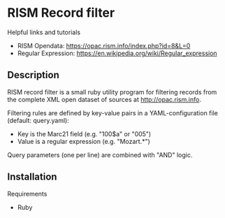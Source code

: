 # RISM Record filter

Helpful links and tutorials
* RISM Opendata: https://opac.rism.info/index.php?id=8&L=0
* Regular Expression:  https://en.wikipedia.org/wiki/Regular_expression

## Description

RISM record filter is a small ruby utility program for filtering records from the 
complete XML open dataset of sources at http://opac.rism.info. 

Filtering rules are defined by key-value pairs in a YAML-configuration file (default: query.yaml): 

* Key is the Marc21 field (e.g. "100$a" or "005")
* Value is a regular expression (e.g. "Mozart.*")

Query parameters (one per line) are combined with "AND" logic.

## Installation

Requirements

* Ruby

